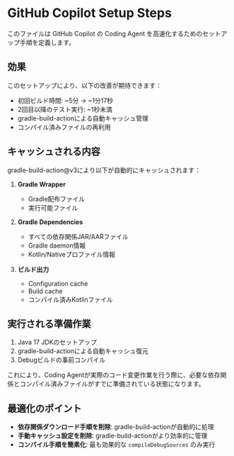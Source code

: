 # GitHub Copilot Setup Steps

このファイルは GitHub Copilot の Coding Agent を高速化するためのセットアップ手順を定義します。

## 効果

このセットアップにより、以下の改善が期待できます：

- 初回ビルド時間: ~5分 → ~1分17秒
- 2回目以降のテスト実行: ~1秒未満
- gradle-build-actionによる自動キャッシュ管理
- コンパイル済みファイルの再利用

## キャッシュされる内容

gradle-build-action@v3により以下が自動的にキャッシュされます：

1. **Gradle Wrapper**
   - Gradle配布ファイル
   - 実行可能ファイル

2. **Gradle Dependencies**
   - すべての依存関係JAR/AARファイル
   - Gradle daemon情報
   - Kotlin/Nativeプロファイル情報

3. **ビルド出力**
   - Configuration cache
   - Build cache
   - コンパイル済みKotlinファイル

## 実行される準備作業

1. Java 17 JDKのセットアップ
2. gradle-build-actionによる自動キャッシュ復元
3. Debugビルドの事前コンパイル

これにより、Coding Agentが実際のコード変更作業を行う際に、必要な依存関係とコンパイル済みファイルがすでに準備されている状態になります。

## 最適化のポイント

- **依存関係ダウンロード手順を削除**: gradle-build-actionが自動的に処理
- **手動キャッシュ設定を削除**: gradle-build-actionがより効率的に管理
- **コンパイル手順を簡素化**: 最も効果的な `compileDebugSources` のみ実行